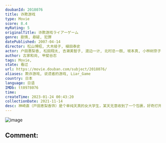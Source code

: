 ```yaml
---
doubanId: 2018076
title: 诈欺游戏
type: Movie
score: 8.4
myRating: 5
originalTitle: 诈欺游戏ライアーゲーム
genre: 剧情, 悬疑, 犯罪
datePublished: 2007-04-14
director: 松山博昭, 大木绫子, 植田泰史
actor: 户田惠梨香, 松田翔太, 吉濑美智子, 渡边一计, 北村总一朗, 坂本真, 小林树奈子, 和田聪宏, 畠山明子, 桂亚沙美, 铃木一真, 中込佐知子, 泉政行, 染谷夏子, 北大路欣也, 铃木浩介, 岩佐真悠子, 森下能幸, 岸部一德, 水田芙美子, 大高洋夫
author: 古家和尚, 甲斐谷忍
tags: Movie, 
state: 看过
url: https://movie.douban.com/subject/2018076/
aliases: 欺诈游戏, 说谎者的游戏, Liar_Game
country: 日本
language: 日语
IMDb: tt0978076
time: 
createTime: 2023-01-24 00:43:20
collectionDate: 2021-11-14
desc: 神崎直（戸田恵梨香饰）是个单纯天真的女大学生，某天无意收到了一个包裹，好奇打开后却发现自己竟因此被卷入了一个名为“LiarGame”的诈欺游戏，要求欺骗对手来获得奖金。第一回合，在对手的花言巧语下，...
---
```


![image](p2243116075.jpg)

Comment: 
---


